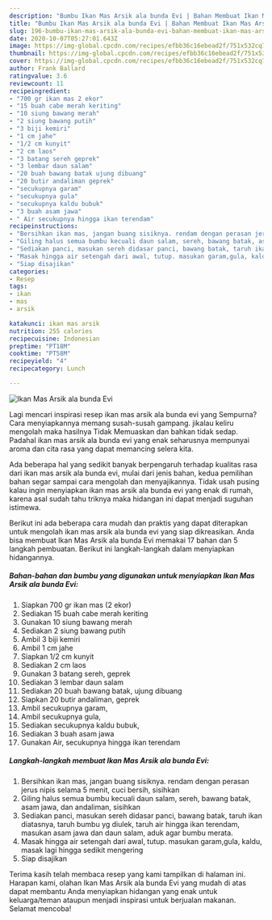 ```yaml
---
description: "Bumbu Ikan Mas Arsik ala bunda Evi | Bahan Membuat Ikan Mas Arsik ala bunda Evi Yang Bisa Manjain Lidah"
title: "Bumbu Ikan Mas Arsik ala bunda Evi | Bahan Membuat Ikan Mas Arsik ala bunda Evi Yang Bisa Manjain Lidah"
slug: 196-bumbu-ikan-mas-arsik-ala-bunda-evi-bahan-membuat-ikan-mas-arsik-ala-bunda-evi-yang-bisa-manjain-lidah
date: 2020-10-07T05:27:01.643Z
image: https://img-global.cpcdn.com/recipes/efbb36c16ebead2f/751x532cq70/ikan-mas-arsik-ala-bunda-evi-foto-resep-utama.jpg
thumbnail: https://img-global.cpcdn.com/recipes/efbb36c16ebead2f/751x532cq70/ikan-mas-arsik-ala-bunda-evi-foto-resep-utama.jpg
cover: https://img-global.cpcdn.com/recipes/efbb36c16ebead2f/751x532cq70/ikan-mas-arsik-ala-bunda-evi-foto-resep-utama.jpg
author: Frank Ballard
ratingvalue: 3.6
reviewcount: 11
recipeingredient:
- "700 gr ikan mas 2 ekor"
- "15 buah cabe merah keriting"
- "10 siung bawang merah"
- "2 siung bawang putih"
- "3 biji kemiri"
- "1 cm jahe"
- "1/2 cm kunyit"
- "2 cm laos"
- "3 batang sereh geprek"
- "3 lembar daun salam"
- "20 buah bawang batak ujung dibuang"
- "20 butir andaliman geprek"
- "secukupnya garam"
- "secukupnya gula"
- "secukupnya kaldu bubuk"
- "3 buah asam jawa"
- " Air secukupnya hingga ikan terendam"
recipeinstructions:
- "Bersihkan ikan mas, jangan buang sisiknya. rendam dengan perasan jerus nipis selama 5 menit, cuci bersih, sisihkan"
- "Giling halus semua bumbu kecuali daun salam, sereh, bawang batak, asam jawa, dan andaliman, sisihkan"
- "Sediakan panci, masukan sereh didasar panci, bawang batak, taruh ikan diatasnya, taruh bumbu yg diulek, taruh air hingga ikan terendam, masukan asam jawa dan daun salam, aduk agar bumbu merata."
- "Masak hingga air setengah dari awal, tutup. masukan garam,gula, kaldu, masak lagi hingga sedikit mengering"
- "Siap disajikan"
categories:
- Resep
tags:
- ikan
- mas
- arsik

katakunci: ikan mas arsik 
nutrition: 255 calories
recipecuisine: Indonesian
preptime: "PT18M"
cooktime: "PT58M"
recipeyield: "4"
recipecategory: Lunch

---
```



![Ikan Mas Arsik ala bunda Evi](https://img-global.cpcdn.com/recipes/efbb36c16ebead2f/751x532cq70/ikan-mas-arsik-ala-bunda-evi-foto-resep-utama.jpg)

Lagi mencari inspirasi resep ikan mas arsik ala bunda evi yang Sempurna? Cara menyiapkannya memang susah-susah gampang. jikalau keliru mengolah maka hasilnya Tidak Memuaskan dan bahkan tidak sedap. Padahal ikan mas arsik ala bunda evi yang enak seharusnya mempunyai aroma dan cita rasa yang dapat memancing selera kita.



Ada beberapa hal yang sedikit banyak berpengaruh terhadap kualitas rasa dari ikan mas arsik ala bunda evi, mulai dari jenis bahan, kedua pemilihan bahan segar sampai cara mengolah dan menyajikannya. Tidak usah pusing kalau ingin menyiapkan ikan mas arsik ala bunda evi yang enak di rumah, karena asal sudah tahu triknya maka hidangan ini dapat menjadi suguhan istimewa.


Berikut ini ada beberapa cara mudah dan praktis yang dapat diterapkan untuk mengolah ikan mas arsik ala bunda evi yang siap dikreasikan. Anda bisa membuat Ikan Mas Arsik ala bunda Evi memakai 17 bahan dan 5 langkah pembuatan. Berikut ini langkah-langkah dalam menyiapkan hidangannya.

<!--inarticleads1-->

##### Bahan-bahan dan bumbu yang digunakan untuk menyiapkan Ikan Mas Arsik ala bunda Evi:

1. Siapkan 700 gr ikan mas (2 ekor)
1. Sediakan 15 buah cabe merah keriting
1. Gunakan 10 siung bawang merah
1. Sediakan 2 siung bawang putih
1. Ambil 3 biji kemiri
1. Ambil 1 cm jahe
1. Siapkan 1/2 cm kunyit
1. Sediakan 2 cm laos
1. Gunakan 3 batang sereh, geprek
1. Sediakan 3 lembar daun salam
1. Sediakan 20 buah bawang batak, ujung dibuang
1. Siapkan 20 butir andaliman, geprek
1. Ambil secukupnya garam,
1. Ambil secukupnya gula,
1. Sediakan secukupnya kaldu bubuk,
1. Sediakan 3 buah asam jawa
1. Gunakan  Air, secukupnya hingga ikan terendam




<!--inarticleads2-->

##### Langkah-langkah membuat Ikan Mas Arsik ala bunda Evi:

1. Bersihkan ikan mas, jangan buang sisiknya. rendam dengan perasan jerus nipis selama 5 menit, cuci bersih, sisihkan
1. Giling halus semua bumbu kecuali daun salam, sereh, bawang batak, asam jawa, dan andaliman, sisihkan
1. Sediakan panci, masukan sereh didasar panci, bawang batak, taruh ikan diatasnya, taruh bumbu yg diulek, taruh air hingga ikan terendam, masukan asam jawa dan daun salam, aduk agar bumbu merata.
1. Masak hingga air setengah dari awal, tutup. masukan garam,gula, kaldu, masak lagi hingga sedikit mengering
1. Siap disajikan




Terima kasih telah membaca resep yang kami tampilkan di halaman ini. Harapan kami, olahan Ikan Mas Arsik ala bunda Evi yang mudah di atas dapat membantu Anda menyiapkan hidangan yang enak untuk keluarga/teman ataupun menjadi inspirasi untuk berjualan makanan. Selamat mencoba!
